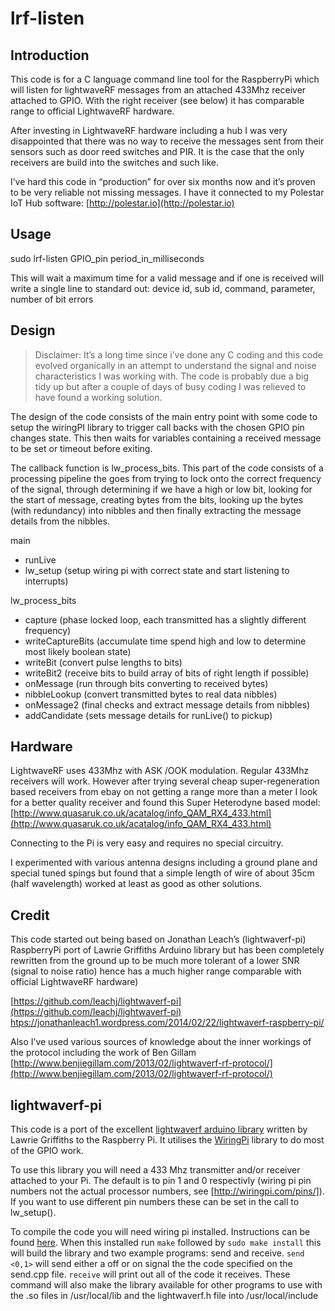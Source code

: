 # lrf-listen

## Introduction

This code is for a C language command line tool for the RaspberryPi which will listen for lightwaveRF messages from an attached 433Mhz receiver attached to GPIO. With the right receiver (see below) it has comparable range to official LightwaveRF hardware. 

After investing in LightwaveRF hardware including a hub I was very disappointed that there was no way to receive the messages sent from their sensors such as door reed switches and PIR. It is the case that the only receivers are build into the switches and such like. 

I’ve hard this code in “production” for over six months now and it’s proven to be very reliable not missing messages.
I have it connected to my Polestar IoT Hub software:
[http://polestar.io](http://polestar.io)

## Usage

sudo lrf-listen GPIO_pin period_in_milliseconds

This will wait a maximum time for a valid message and if one is received will write a single line to standard out:
device id, sub id, command, parameter, number of bit errors

## Design
> Disclaimer: It’s a long time since i’ve done any C coding and this code evolved organically in an attempt to understand the signal and noise characteristics I was working with. The code is probably due a big tidy up but after a couple of days of busy coding I was relieved to have found a working solution.

The design of the code consists of the main entry point with some code to setup the wiringPI library to trigger call backs with the chosen GPIO pin changes state. This then waits for variables containing a received message to be set or timeout before exiting.

The callback function is lw_process_bits. This part of the code consists of a processing pipeline the goes from trying to lock onto the correct frequency of the signal, through determining if we have a high or low bit, looking for the start of message, creating bytes from the bits, looking up the bytes (with redundancy) into nibbles and then finally extracting the message details from the nibbles.

main
 - runLive
 - lw_setup (setup wiring pi with correct state and start listening to interrupts)

lw_process_bits
 - capture (phase locked loop, each transmitted has a slightly different frequency)
 - writeCaptureBits (accumulate time spend high and low to determine most likely boolean state)
 - writeBit (convert pulse lengths to bits)
 - writeBit2 (receive bits to build array of bits of right length if possible)
 - onMessage (run through bits converting to received bytes)
 - nibbleLookup (convert transmitted bytes to real data nibbles)
 - onMessage2 (final checks and extract message details from nibbles)
 - addCandidate (sets message details for runLive() to pickup)

## Hardware
LightwaveRF uses 433Mhz with ASK /OOK modulation. Regular 433Mhz receivers will work. However after trying several cheap super-regeneration based receivers from ebay on not getting a range more than a meter I look for a better quality receiver and found this Super Heterodyne based model:
[http://www.quasaruk.co.uk/acatalog/info_QAM_RX4_433.html](http://www.quasaruk.co.uk/acatalog/info_QAM_RX4_433.html)

Connecting to the Pi is very easy and requires no special circuitry. 

I experimented with various antenna designs including a ground plane and special tuned spings but found that a simple length of wire of about 35cm (half wavelength) worked at least as good as other solutions.

## Credit
This code started out being based on Jonathan Leach’s (lightwaverf-pi) RaspberryPi port of Lawrie Griffiths Arduino library but has been completely rewritten from the ground up to be much more tolerant of a lower SNR (signal to noise ratio) hence has a much higher range comparable with official LightwaveRF hardware)

[https://github.com/leachj/lightwaverf-pi](https://github.com/leachj/lightwaverf-pi)
[htps://jonathanleach1.wordpress.com/2014/02/22/lightwaverf-raspberry-pi/](htps://jonathanleach1.wordpress.com/2014/02/22/lightwaverf-raspberry-pi/)

Also I’ve used various sources of knowledge about the inner workings of the protocol including the work of Ben Gillam
[http://www.benjiegillam.com/2013/02/lightwaverf-rf-protocol/](http://www.benjiegillam.com/2013/02/lightwaverf-rf-protocol/)


## lightwaverf-pi

This code is a port of the excellent [lightwaverf arduino library](https://github.com/lawrie/LightwaveRF) written by Lawrie Griffiths to the Raspberry Pi. It utilises the [WiringPi](http://wiringpi.com/) library to do most of the GPIO work. 

To use this library you will need a 433 Mhz transmitter and/or receiver attached to your Pi. The default is to pin 1 and 0 respectivly (wiring pi pin numbers not the actual processor numbers, see [http://wiringpi.com/pins/]). If you want to use different pin numbers these can be set in the call to lw_setup().

To compile the code you will need wiring pi installed. Instructions can be found [here](http://wiringpi.com/download-and-install/). When this installed run `make` followed by `sudo make install` this will build the library and two example programs: send and receive. `send <0,1>` will send either a off or on signal the the code specified on the send.cpp file. `receive` will print out all of the code it receives. These command will also make the library available for other programs to use with the .so files in /usr/local/lib and the lightwaverf.h file into /usr/local/include

